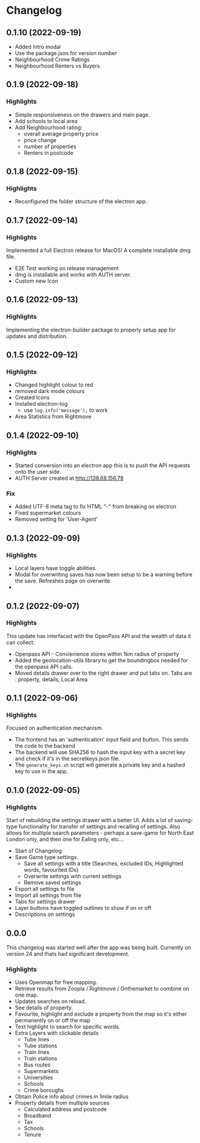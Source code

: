 # Changelog

## 0.1.10 (2022-09-19)

- Added Intro modal
- Use the package.json for version number
- Neighbourhood Crime Ratings
- Neighbourhood Renters vs Buyers


## 0.1.9 (2022-09-18)

### Highlights

- Simple responsiveness on the drawers and main page.
- Add schools to local area
- Add Neighbourhood rating:
  - overall average property price
  - price change
  - number of properties
  - Renters in postcode


## 0.1.8 (2022-09-15)

### Highlights

- Reconfigured the folder structure of the electron app.


## 0.1.7 (2022-09-14)

### Highlights

Implemented a full Electron release for MacOS! A complete installable dmg file.

- E2E Test working on release management
- dmg is installable and works with AUTH server.
- Custom new Icon


## 0.1.6 (2022-09-13)

### Highlights

Implementing the electron-builder package to properly setup app for updates and distribution.

## 0.1.5 (2022-09-12)

### Highlights

- Changed highlight colour to red
- removed dark mode colours
- Created Icons
- Installed electron-log
  - use `log.info('message');` to work
- Area Statistics from Rightmove 

## 0.1.4 (2022-09-10)

### Highlights

- Started conversion into an electron app this is to push the API requests onto the user side.
- AUTH Server created at http://138.68.156.78 

### Fix

- Added UTF-8 meta tag to fix HTML "-" from breaking on electron
- Fixed supermarket colours
- Removed setting for 'User-Agent'

## 0.1.3 (2022-09-09)

### Highlights

- Local layers have toggle abilities.
- Modal for overwriting saves has now been setup to be a warning before the save. Refreshes page on overwrite.
- 



## 0.1.2 (2022-09-07)

### Highlights

This update has interfaced with the OpenPass API and the wealth of data it can collect.
- Openpass API - Convienience stores within 1km radius of property
- Added the geolocation-utils library to get the boundingbox needed for the openpass API calls.
- Moved details drawer over to the right drawer and put tabs on. Tabs are : property, details, Local Area



## 0.1.1 (2022-09-06)

### Highlights

Focused on authentication mechanism.
- The frontend has an 'authentication' input field and button. This sends the code to the backend
- The backend will use SHA256 to hash the input key with a secret key and check if it's in the secretkeys.json file.
- The `generate_keys.sh` script will generate a private key and a hashed key to use in the app.



## 0.1.0 (2022-09-05)

### Highlights

Start of rebuilding the settings drawer with a better UI. Adds a lot of saving-type functionality for transfer of settings and recalling of settings.
Also allows for multiple search parameters - perhaps a save-game for North East London only, and then one for Ealing only, etc...

- Start of Changelog
- Save Game type settings. 
  -  Save all settings with a title (Searches, excluded IDs, Highlighted words, favourited IDs)
  -  Overwrite settings with current settings
  -  Remove saved settings
-  Export all settings to file
-  Import all settings from file
-  Tabs for settings drawer
-  Layer buttons have toggled outlines to show if on or off
-  Descriptions on settings



## 0.0.0

This changelog was started well after the app was being built. Currently on version 24 and thats had significant development.

### Highlights
- Uses Openmap for free mapping.
- Retrieve results from Zoopla / Rightmove / Onthemarket to combine on one map.
- Updates searches on reload.
- See details of property.
- Favourite, highlight and exclude a property from the map so it's either permanently on or off the map
- Text highlight to search for specific words.
- Extra Layers with clickable details
  - Tube lines
  - Tube stations
  - Train lines
  - Train stations
  - Bus routes
  - Supermarkets
  - Universities
  - Schools
  - Crime boroughs
- Obtain Police info about crimes in 1mile radius
- Property details from multiple sources
  - Calculated address and postcode
  - Broadband
  - Tax
  - Schools
  - Tenure